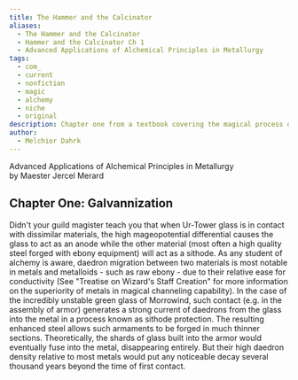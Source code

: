 ```yaml
---
title: The Hammer and the Calcinator
aliases:
  - The Hammer and the Calcinator
  - Hammer and the Calcinator Ch 1
  - Advanced Applications of Alchemical Principles in Metallurgy
tags:
  - com_
  - current
  - nonfiction
  - magic
  - alchemy
  - niche
  - original
description: Chapter one from a textbook covering the magical process of galvannization.
author:
  - Melchior Dahrk
---
```

Advanced Applications of Alchemical Principles in Metallurgy  
by Maester Jercel Merard  
## Chapter One: Galvannization  
Didn't your guild magister teach you that when Ur-Tower glass is in contact with dissimilar materials, the high mageopotential differential causes the glass to act as an anode while the other material (most often a high quality steel forged with ebony equipment) will act as a sithode. As any student of alchemy is aware, daedron migration between two materials is most notable in metals and metalloids - such as raw ebony - due to their relative ease for conductivity (See "Treatise on Wizard's Staff Creation" for more information on the superiority of metals in magical channeling capability). In the case of the incredibly unstable green glass of Morrowind, such contact (e.g. in the assembly of armor) generates a strong current of daedrons from the glass into the metal in a process known as sithode protection. The resulting enhanced steel allows such armaments to be forged in much thinner sections. Theoretically, the shards of glass built into the armor would eventually fuse into the metal, disappearing entirely. But their high daedron density relative to most metals would put any noticeable decay several thousand years beyond the time of first contact.